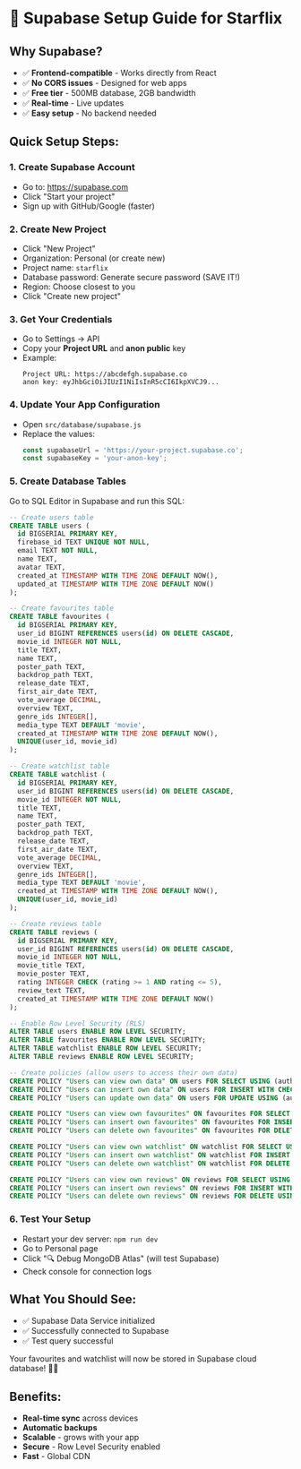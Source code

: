 # 🚀 Supabase Setup Guide for Starflix

## Why Supabase?
- ✅ **Frontend-compatible** - Works directly from React
- ✅ **No CORS issues** - Designed for web apps
- ✅ **Free tier** - 500MB database, 2GB bandwidth
- ✅ **Real-time** - Live updates
- ✅ **Easy setup** - No backend needed

## Quick Setup Steps:

### 1. Create Supabase Account
- Go to: https://supabase.com
- Click "Start your project"
- Sign up with GitHub/Google (faster)

### 2. Create New Project
- Click "New Project"
- Organization: Personal (or create new)
- Project name: `starflix`
- Database password: Generate secure password (SAVE IT!)
- Region: Choose closest to you
- Click "Create new project"

### 3. Get Your Credentials
- Go to Settings → API
- Copy your **Project URL** and **anon public** key
- Example:
  ```
  Project URL: https://abcdefgh.supabase.co
  anon key: eyJhbGciOiJIUzI1NiIsInR5cCI6IkpXVCJ9...
  ```

### 4. Update Your App Configuration
- Open `src/database/supabase.js`
- Replace the values:
  ```javascript
  const supabaseUrl = 'https://your-project.supabase.co';
  const supabaseKey = 'your-anon-key';
  ```

### 5. Create Database Tables
Go to SQL Editor in Supabase and run this SQL:

```sql
-- Create users table
CREATE TABLE users (
  id BIGSERIAL PRIMARY KEY,
  firebase_id TEXT UNIQUE NOT NULL,
  email TEXT NOT NULL,
  name TEXT,
  avatar TEXT,
  created_at TIMESTAMP WITH TIME ZONE DEFAULT NOW(),
  updated_at TIMESTAMP WITH TIME ZONE DEFAULT NOW()
);

-- Create favourites table
CREATE TABLE favourites (
  id BIGSERIAL PRIMARY KEY,
  user_id BIGINT REFERENCES users(id) ON DELETE CASCADE,
  movie_id INTEGER NOT NULL,
  title TEXT,
  name TEXT,
  poster_path TEXT,
  backdrop_path TEXT,
  release_date TEXT,
  first_air_date TEXT,
  vote_average DECIMAL,
  overview TEXT,
  genre_ids INTEGER[],
  media_type TEXT DEFAULT 'movie',
  created_at TIMESTAMP WITH TIME ZONE DEFAULT NOW(),
  UNIQUE(user_id, movie_id)
);

-- Create watchlist table
CREATE TABLE watchlist (
  id BIGSERIAL PRIMARY KEY,
  user_id BIGINT REFERENCES users(id) ON DELETE CASCADE,
  movie_id INTEGER NOT NULL,
  title TEXT,
  name TEXT,
  poster_path TEXT,
  backdrop_path TEXT,
  release_date TEXT,
  first_air_date TEXT,
  vote_average DECIMAL,
  overview TEXT,
  genre_ids INTEGER[],
  media_type TEXT DEFAULT 'movie',
  created_at TIMESTAMP WITH TIME ZONE DEFAULT NOW(),
  UNIQUE(user_id, movie_id)
);

-- Create reviews table
CREATE TABLE reviews (
  id BIGSERIAL PRIMARY KEY,
  user_id BIGINT REFERENCES users(id) ON DELETE CASCADE,
  movie_id INTEGER NOT NULL,
  movie_title TEXT,
  movie_poster TEXT,
  rating INTEGER CHECK (rating >= 1 AND rating <= 5),
  review_text TEXT,
  created_at TIMESTAMP WITH TIME ZONE DEFAULT NOW()
);

-- Enable Row Level Security (RLS)
ALTER TABLE users ENABLE ROW LEVEL SECURITY;
ALTER TABLE favourites ENABLE ROW LEVEL SECURITY;
ALTER TABLE watchlist ENABLE ROW LEVEL SECURITY;
ALTER TABLE reviews ENABLE ROW LEVEL SECURITY;

-- Create policies (allow users to access their own data)
CREATE POLICY "Users can view own data" ON users FOR SELECT USING (auth.uid()::text = firebase_id);
CREATE POLICY "Users can insert own data" ON users FOR INSERT WITH CHECK (auth.uid()::text = firebase_id);
CREATE POLICY "Users can update own data" ON users FOR UPDATE USING (auth.uid()::text = firebase_id);

CREATE POLICY "Users can view own favourites" ON favourites FOR SELECT USING (user_id IN (SELECT id FROM users WHERE firebase_id = auth.uid()::text));
CREATE POLICY "Users can insert own favourites" ON favourites FOR INSERT WITH CHECK (user_id IN (SELECT id FROM users WHERE firebase_id = auth.uid()::text));
CREATE POLICY "Users can delete own favourites" ON favourites FOR DELETE USING (user_id IN (SELECT id FROM users WHERE firebase_id = auth.uid()::text));

CREATE POLICY "Users can view own watchlist" ON watchlist FOR SELECT USING (user_id IN (SELECT id FROM users WHERE firebase_id = auth.uid()::text));
CREATE POLICY "Users can insert own watchlist" ON watchlist FOR INSERT WITH CHECK (user_id IN (SELECT id FROM users WHERE firebase_id = auth.uid()::text));
CREATE POLICY "Users can delete own watchlist" ON watchlist FOR DELETE USING (user_id IN (SELECT id FROM users WHERE firebase_id = auth.uid()::text));

CREATE POLICY "Users can view own reviews" ON reviews FOR SELECT USING (user_id IN (SELECT id FROM users WHERE firebase_id = auth.uid()::text));
CREATE POLICY "Users can insert own reviews" ON reviews FOR INSERT WITH CHECK (user_id IN (SELECT id FROM users WHERE firebase_id = auth.uid()::text));
CREATE POLICY "Users can delete own reviews" ON reviews FOR DELETE USING (user_id IN (SELECT id FROM users WHERE firebase_id = auth.uid()::text));
```

### 6. Test Your Setup
- Restart your dev server: `npm run dev`
- Go to Personal page
- Click "🔍 Debug MongoDB Atlas" (will test Supabase)
- Check console for connection logs

## What You Should See:
- ✅ Supabase Data Service initialized
- ✅ Successfully connected to Supabase
- ✅ Test query successful

Your favourites and watchlist will now be stored in Supabase cloud database! 🚀✨

## Benefits:
- **Real-time sync** across devices
- **Automatic backups**
- **Scalable** - grows with your app
- **Secure** - Row Level Security enabled
- **Fast** - Global CDN




